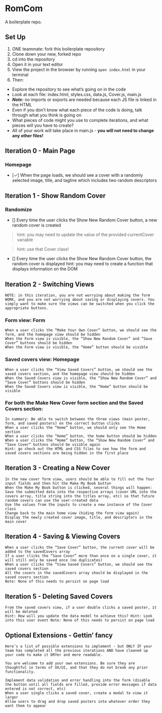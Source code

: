 # RomCom

A boilerplate repo. 

## Set Up
1. ONE teammate: fork this boilerplate repository 
2. Clone down your new, forked repo
3. cd into the repository
4. Open it in your text editor
5. View the project in the browser by running `open index.html` in your terminal
6. Then:

- Explore the repository to see what’s going on in the code
- Look at each file: index.html, styles.css, data.js, Cover.js, main.js
- ***Note:*** no imports or exports are needed because each JS file is linked in the HTML
- Even if you don’t know what each piece of the code is doing, talk through what you think is going on
- What pieces of code might you use to complete iterations, and what pieces will you have to create?
- All of your work will take place in main.js - **you will not need to change any other files!**


## Iteration 0 - Main Page
### Homepage
- [&check;] When the page loads, we should see a cover with a randomly selected image, title, and tagline which includes two random descriptors

## Iteration 1 - Show Random Cover
### Randomize

- [] Every time the user clicks the Show New Random Cover button, a new random cover is created
> hint: you may need to update the value of the provided currentCover variable

> hint: use that Cover class!
- [] Every time the user clicks the Show New Random Cover button, the random cover is displayed
hint: you may need to create a function that displays information on the DOM


## Iteration 2 - Switching Views
```
NOTE: in this iteration, you are not worrying about making the form WORK, and you are not worrying about saving or displaying covers. You simply want to make sure the views can be switched when you click the appropriate buttons.
```
### Form view: Form
```
When a user clicks the “Make Your Own Cover” button, we should see the form, and the homepage view should be hidden
When the Form view is visible, the “Show New Random Cover” and “Save Cover” buttons should be hidden
When the Form view is visible, the “Home” button should be visible
```
### Saved covers view: Homepage
```
When a user clicks the “View Saved Covers” button, we should see the saved covers section, and the homepage view should be hidden
When the Saved Covers view is visible, the “Show New Random Cover” and “Save Cover” buttons should be hidden
When the Saved Covers view is visible, the “Home” button should be visible
```
### For both the Make New Cover form section and the Saved Covers section:
```
In summary: Be able to switch between the three views (main poster, form, and saved posters) on the correct button clicks
When a user clicks the “Home” button, we should only see the Home section
When a user clicks the “Home” button, the home button should be hidden
When a user clicks the “Home” button, the “Show New Random Cover” and “Save Cover” buttons should be visible again
Hint: go check out the HTML and CSS files to see how the form and saved covers sections are being hidden in the first place
```
## Iteration 3 - Creating a New Cover
```
In the new cover form view, users should be able to fill out the four input fields and then hit the Make My Book button
When the Make My Book button is clicked, several things will happen:
Save the submitted data into the respective arrays (cover URL into the covers array, title string into the titles array, etc) so that future random covers can use the user-created data
Use the values from the inputs to create a new instance of the Cover class
Change back to the main home view (hiding the form view again)
Display the newly created cover image, title, and descriptors in the main cover
```
## Iteration 4 - Saving & Viewing Covers
```
When a user clicks the “Save Cover” button, the current cover will be added to the savedCovers array
If a user clicks the “Save Cover” more than once on a single cover, it will still only be saved once (no duplicates)
When a user clicks the “View Saved Covers” button, we should see the saved covers section
All the covers in the savedCovers array should be displayed in the saved covers section
Note: None of this needs to persist on page load
```
## Iteration 5 - Deleting Saved Covers
```
From the saved covers view, if a user double clicks a saved poster, it will be deleted
Hint: How will you update the data model to achieve this? Hint: Look into this user event Note: None of this needs to persist on page load
```
## Optional Extensions - Gettin’ fancy
```
Here’s a list of possible extensions to implement - but ONLY IF your team has completed all the previous iterations AND have cleaned up your code to make it DRYer and more readable.

You are welcome to add your own extensions. Be sure they are thoughtful in terms of UX/UI, and that they do not break any prior functionality.

Implement data validation and error handling into the form (disable the button until all fields are filled, provide error messages if data entered is not correct, etc)
When a user single clicks a saved cover, create a modal to view it larger
Allow users to drag and drop saved posters into whatever order they want them to appear
```

